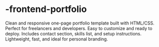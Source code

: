 # -frontend-portfolio
Clean and responsive one-page portfolio template built with HTML/CSS. Perfect for freelancers and developers. Easy to customize and ready to deploy. Includes contact section, skills list, and setup instructions. Lightweight, fast, and ideal for personal branding.
